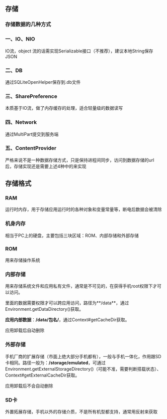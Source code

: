 ## 存储

### 存储数据的几种方式

### 一、IO、NIO

IO流，object 流的话需实现Serializable接口（不推荐），建议本地String保存JSON

### 二、DB

通过SQLiteOpenHelper保存到.db文件


### 三、SharePreference

本质基于IO流，做了内存缓存的处理，适合轻量级的数据读写

### 四、Network

通过MultiPart提交到服务端

### 五、ContentProvider

严格来说不是一种数据存储方式，只是保持进程间同步，访问到数据存储的url后，存储实现还是需要上述4种中的来实现

## 存储格式

### RAM

运行时内存，用于存储应用运行时的各种对象和变量常量等，断电后数据会被清除

### 机身内存

相当于PC上的硬盘，主要包括三块区域：ROM、内部存储和外部存储

### ROM

用来存储操作系统

### 内部存储

用来存储系统文件和应用私有文件，通常是不可见的，在获得手机root权限下才可以访问。

里面的数据需要权限才可以跨应用访问，路径为**/data**，通过Environment.getDataDirectory()获取。

**应用内部数据**：**/data/包名/<file or cache>**，通过Context#getCacheDir获取。

应用卸载后自动删除

### 外部存储

手机厂商的扩展存储（市面上绝大部分手机都有），一般与手机一体化，作用跟SD卡相同。路径一般为：**/storage/emulated**，可通过Environment.getExternalStorageDirectory()（可能不准，需要判断搭载状态）、Context#getExternalCacheDir获取。

应用卸载后不会自动删除

### SD卡

外置拓展存储，手机以外的存储介质，不是所有机型都支持，通常用反射来获取




